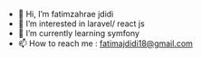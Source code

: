 - 👋 Hi, I’m fatimzahrae jdidi
- 👀 I’m interested in laravel/ react js 
- 🌱 I’m currently learning symfony
- 📫 How to reach me : fatimajdidi18@gmail.com
